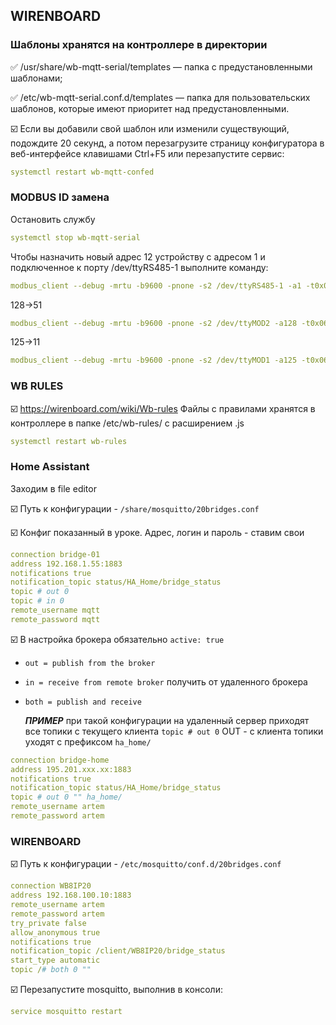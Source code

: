 ## WIRENBOARD


###  Шаблоны хранятся на контроллере в директории

:white_check_mark: /usr/share/wb-mqtt-serial/templates  — папка с предустановленными шаблонами;

:white_check_mark: /etc/wb-mqtt-serial.conf.d/templates — папка для пользовательских шаблонов, которые имеют приоритет над предустановленными.

:ballot_box_with_check: Если вы добавили свой шаблон или изменили существующий, подождите 20 секунд, а потом перезагрузите страницу конфигуратора в веб-интерфейсе клавишами Ctrl+F5 или перезапустите сервис:
```yaml
systemctl restart wb-mqtt-confed
```

### MODBUS ID замена

Остановить службу 
```yaml
systemctl stop wb-mqtt-serial 
```
Чтобы назначить новый адрес 12 устройству с адресом 1 и подключенное к порту /dev/ttyRS485-1 выполните команду:
```yaml
modbus_client --debug -mrtu -b9600 -pnone -s2 /dev/ttyRS485-1 -a1 -t0x06 -r128 12  
```
128->51
```yaml
modbus_client --debug -mrtu -b9600 -pnone -s2 /dev/ttyMOD2 -a128 -t0x06 -r128 51  
```
125->11
```yaml
modbus_client --debug -mrtu -b9600 -pnone -s2 /dev/ttyMOD1 -a125 -t0x06 -r128 11  
```

### WB RULES
:ballot_box_with_check: https://wirenboard.com/wiki/Wb-rules
Файлы с правилами хранятся в контроллере в папке /etc/wb-rules/ с расширением .js
```yaml
systemctl restart wb-rules
```

### Home Assistant
Заходим в file editor

:ballot_box_with_check: Путь к конфигурации - `/share/mosquitto/20bridges.conf`     

:ballot_box_with_check: Конфиг показанный в уроке. Адрес, логин и пароль - ставим свои    


```yaml
connection bridge-01
address 192.168.1.55:1883
notifications true
notification_topic status/HA_Home/bridge_status
topic # out 0
topic # in 0
remote_username mqtt
remote_password mqtt
```
:ballot_box_with_check: В настройка брокера обязательно
`active: true`

- `out = publish from the broker`
- `in = receive from remote broker` получить от удаленного брокера
- `both = publish and receive`

  ***ПРИМЕР***
  при такой конфигурации на удаленный сервер приходят все топики с текущего клиента `topic # out 0` OUT - с клиента топики уходят с префиксом `ha_home/`
```yaml
connection bridge-home
address 195.201.xxx.xx:1883
notifications true
notification_topic status/HA_Home/bridge_status
topic # out 0 "" ha_home/
remote_username artem
remote_password artem
```
### WIRENBOARD

:ballot_box_with_check: Путь к конфигурации - `/etc/mosquitto/conf.d/20bridges.conf`     

```yaml
connection WB8IP20
address 192.168.100.10:1883
remote_username artem
remote_password artem
try_private false
allow_anonymous true
notifications true
notification_topic /client/WB8IP20/bridge_status
start_type automatic
topic /# both 0 ""
```
:ballot_box_with_check: Перезапустите mosquitto, выполнив в консоли:
```yaml
service mosquitto restart
```

